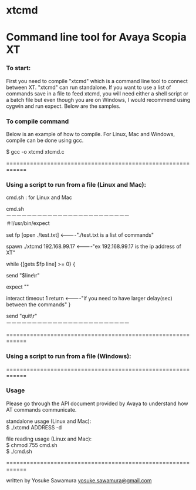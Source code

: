 # xtcmd
Command line tool for Avaya Scopia XT
============================================================
### To start:

First you need to compile "xtcmd" which is a command line tool to connect between XT. "xtcmd" can run standalone. If you want to use a list of commands save in a file to feed xtcmd, you will need either a shell script or a batch file but even though you are on Windows, I would recommend using cygwin and run expect.
Below are the samples.

### To compile command
Below is an example of how to compile. For Linux, Mac and Windows, compile can be done using gcc.

$ gcc -o xtcmd xtcmd.c 


============================================================
### Using a script to run from a file (Linux and Mac):
cmd.sh : for Linux and Mac

cmd.sh
<br>ーーーーーーーーーーーーーーーーーーーーーーーー<br>
＃!/usr/bin/expect

set fp [open ./test.txt]        <----"./test.txt is a list of commands"

spawn ./xtcmd 192.168.99.17     <----"ex 192.168.99.17 is the ip address of XT"

while {[gets $fp line] >= 0} {

  send "$line\r"

  expect ""

  interact timeout 1 return     <----"if you need to have larger delay(sec) between the commands"
}

send "quit\r"
<br>ーーーーーーーーーーーーーーーーーーーーーーーー<br>

============================================================
### Using a script to run from a file (Windows):


============================================================
### Usage
Please go through the API document provided by Avaya to understand how AT commands communicate.

standalone usage (Linux and Mac):<br>
$ ./xtcmd ADDRESS -d<br>

file reading usage (Linux and Mac):<br>
$ chmod 755 cmd.sh<br>
$ ./cmd.sh<br>



============================================================

written by Yosuke Sawamura
yosuke.sawamura@gmail.com
